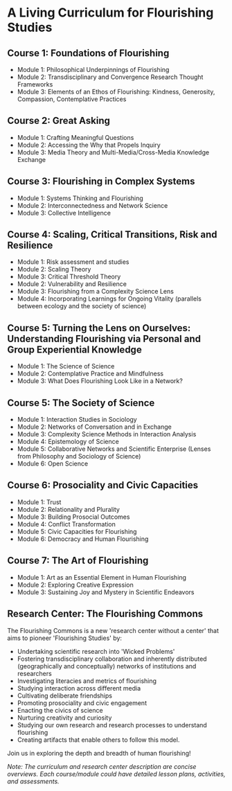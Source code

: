 # A Living Curriculum for Flourishing Studies


## Course 1: Foundations of Flourishing
- Module 1: Philosophical Underpinnings of Flourishing
- Module 2: Transdisciplinary and Convergence Research Thought Frameworks
- Module 3: Elements of an Ethos of Flourishing: Kindness, Generosity, Compassion, Contemplative Practices

## Course 2: Great Asking
- Module 1: Crafting Meaningful Questions
- Module 2: Accessing the Why that Propels Inquiry
- Module 3: Media Theory and Multi-Media/Cross-Media Knowledge Exchange

## Course 3: Flourishing in Complex Systems
- Module 1: Systems Thinking and Flourishing
- Module 2: Interconnectedness and Network Science
- Module 3: Collective Intelligence

## Course 4: Scaling, Critical Transitions, Risk and Resilience
- Module 1: Risk assessment and studies
- Module 2: Scaling Theory
- Module 3: Critical Threshold Theory
- Module 2: Vulnerability and Resilience
- Module 3: Flourishing from a Complexity Science Lens
- Module 4: Incorporating Learnings for Ongoing Vitality (parallels between ecology and the society of science) 

## Course 5: Turning the Lens on Ourselves: Understanding Flourishing via Personal and Group Experiential Knowledge
- Module 1: The Science of Science
- Module 2: Contemplative Practice and Mindfulness
- Module 3: What Does Flourishing Look Like in a Network? 

## Course 5: The Society of Science
- Module 1: Interaction Studies in Sociology
- Module 2: Networks of Conversation and in Exchange
- Module 3: Complexity Science Methods in Interaction Analysis
- Module 4: Epistemology of Science
- Module 5: Collaborative Networks and Scientific Enterprise (Lenses from Philosophy and Sociology of Science)
- Module 6: Open Science

## Course 6: Prosociality and Civic Capacities
- Module 1: Trust
- Module 2: Relationality and Plurality
- Module 3: Building Prosocial Outcomes
- Module 4: Conflict Transformation
- Module 5: Civic Capacities for Flourishing
- Module 6: Democracy and Human Flourishing

## Course 7: The Art of Flourishing
- Module 1: Art as an Essential Element in Human Flourishing
- Module 2: Exploring Creative Expression
- Module 3: Sustaining Joy and Mystery in Scientific Endeavors

## Research Center: The Flourishing Commons
The Flourishing Commons is a new 'research center without a center' that aims to pioneer 'Flourishing Studies' by:
- Undertaking scientific research into 'Wicked Problems'
- Fostering transdisciplinary collaboration and inherently distributed (geographically and conceptually) networks of institutions and researchers
- Investigating literacies and metrics of flourishing
- Studying interaction across different media
- Cultivating deliberate friendships
- Promoting prosociality and civic engagement
- Enacting the civics of science
- Nurturing creativity and curiosity
- Studying our own research and research processes to understand flourishing
- Creating artifacts that enable others to follow this model. 

Join us in exploring the depth and breadth of human flourishing!

_Note: The curriculum and research center description are concise overviews. Each course/module could have detailed lesson plans, activities, and assessments._
